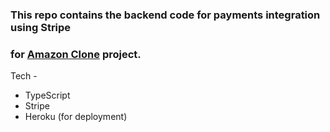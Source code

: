 ### This repo contains the backend code for payments integration using Stripe

### for [Amazon Clone]("https://github.com/gauravgupta98/amazon-clone") project.

Tech -

- TypeScript
- Stripe
- Heroku (for deployment)
